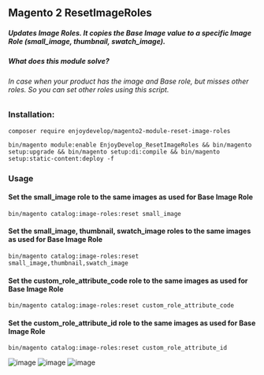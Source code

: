 ## Magento 2 ResetImageRoles
##### Updates Image Roles. It copies the Base Image value to a specific Image Role (small_image, thumbnail, swatch_image).
##### What does this module solve? 
###### In case when your product has the image and Base role, but misses other roles. So you can set other roles using this script.


### Installation:
```shell
composer require enjoydevelop/magento2-module-reset-image-roles
```

```shell
bin/magento module:enable EnjoyDevelop_ResetImageRoles && bin/magento setup:upgrade && bin/magento setup:di:compile && bin/magento setup:static-content:deploy -f
```


### Usage
#### Set the small_image role to the same images as used for Base Image Role
```shell
bin/magento catalog:image-roles:reset small_image
```

#### Set the small_image, thumbnail, swatch_image roles to the same images as used for Base Image Role
```shell
bin/magento catalog:image-roles:reset small_image,thumbnail,swatch_image
```

#### Set the custom_role_attribute_code role to the same images as used for Base Image Role
```shell
bin/magento catalog:image-roles:reset custom_role_attribute_code
```

#### Set the custom_role_attribute_id role to the same images as used for Base Image Role
```shell
bin/magento catalog:image-roles:reset custom_role_attribute_id
```


![image](https://github.com/vadim-shulyak/reset-image-roles/assets/9142847/21faf414-4019-4242-b5b4-aaea1358f0d8)
![image](https://github.com/vadim-shulyak/reset-image-roles/assets/9142847/25724a8e-1685-432e-8d72-51b7c63145a7)
![image](https://github.com/vadim-shulyak/reset-image-roles/assets/9142847/6607f2c3-80b1-4c5d-81e9-b389a0153223)

